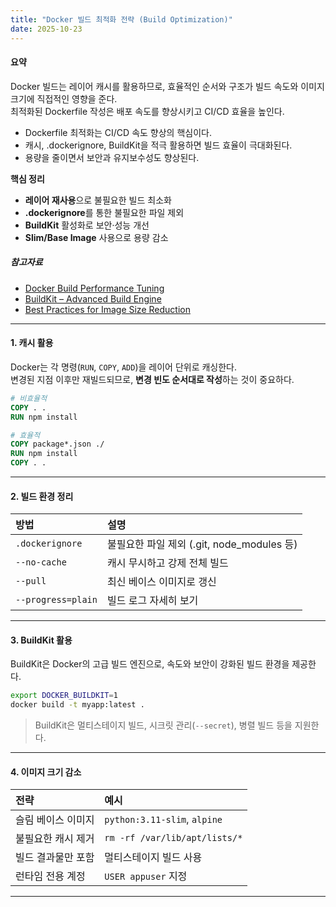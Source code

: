 ```yaml
---
title: "Docker 빌드 최적화 전략 (Build Optimization)"
date: 2025-10-23
---
```


#### 요약  
Docker 빌드는 레이어 캐시를 활용하므로, 효율적인 순서와 구조가 빌드 속도와 이미지 크기에 직접적인 영향을 준다.  
최적화된 Dockerfile 작성은 배포 속도를 향상시키고 CI/CD 효율을 높인다.  

* Dockerfile 최적화는 CI/CD 속도 향상의 핵심이다.
* 캐시, .dockerignore, BuildKit을 적극 활용하면 빌드 효율이 극대화된다.
* 용량을 줄이면서 보안과 유지보수성도 향상된다.

**핵심 정리**
- **레이어 재사용**으로 불필요한 빌드 최소화  
- **.dockerignore**를 통한 불필요한 파일 제외  
- **BuildKit** 활성화로 보안·성능 개선  
- **Slim/Base Image** 사용으로 용량 감소  

##### 참고자료
- [Docker Build Performance Tuning](https://docs.docker.com/build/performance/)
- [BuildKit – Advanced Build Engine](https://docs.docker.com/build/buildkit/)
- [Best Practices for Image Size Reduction](https://docs.docker.com/develop/develop-images/dockerfile_best-practices/)

---

#### 1. 캐시 활용

Docker는 각 명령(`RUN`, `COPY`, `ADD`)을 레이어 단위로 캐싱한다.  
변경된 지점 이후만 재빌드되므로, **변경 빈도 순서대로 작성**하는 것이 중요하다.

```dockerfile
# 비효율적
COPY . .
RUN npm install

# 효율적
COPY package*.json ./
RUN npm install
COPY . .
```

---

#### 2. 빌드 환경 정리

| 방법                 | 설명                                |
| :----------------- | :-------------------------------- |
| `.dockerignore`    | 불필요한 파일 제외 (.git, node_modules 등) |
| `--no-cache`       | 캐시 무시하고 강제 전체 빌드                  |
| `--pull`           | 최신 베이스 이미지로 갱신                    |
| `--progress=plain` | 빌드 로그 자세히 보기                      |

---

#### 3. BuildKit 활용

BuildKit은 Docker의 고급 빌드 엔진으로, 속도와 보안이 강화된 빌드 환경을 제공한다.

```bash
export DOCKER_BUILDKIT=1
docker build -t myapp:latest .
```

> BuildKit은 멀티스테이지 빌드, 시크릿 관리(`--secret`), 병렬 빌드 등을 지원한다.

---

#### 4. 이미지 크기 감소

| 전략         | 예시                            |
| :--------- | :---------------------------- |
| 슬림 베이스 이미지 | `python:3.11-slim`, `alpine`  |
| 불필요한 캐시 제거 | `rm -rf /var/lib/apt/lists/*` |
| 빌드 결과물만 포함 | 멀티스테이지 빌드 사용                  |
| 런타임 전용 계정  | `USER appuser` 지정             |

---
